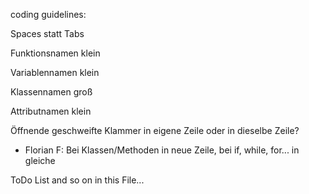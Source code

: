coding guidelines:

Spaces statt Tabs

Funktionsnamen klein

Variablennamen klein

Klassennamen groß

Attributnamen klein

Öffnende geschweifte Klammer in eigene Zeile oder in dieselbe Zeile?
 - Florian F: Bei Klassen/Methoden in neue Zeile, bei if, while, for... in gleiche


ToDo List and so on in this File...